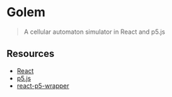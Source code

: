 # Golem
> A cellular automaton simulator in React and p5.js

## Resources
- [React](https://reactjs.org/docs/)
- [p5.js](https://p5js.org/reference/)
- [react-p5-wrapper](https://github.com/and-who/react-p5-wrapper)
